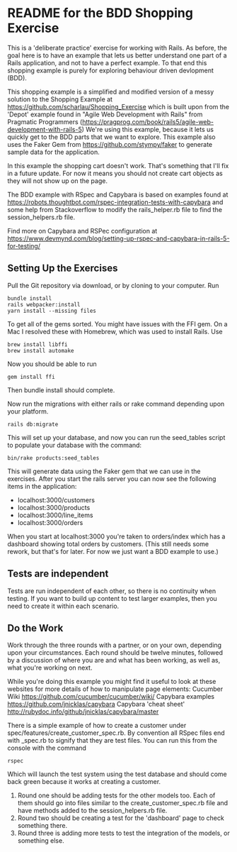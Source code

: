 # README for the BDD Shopping Exercise #

This is a 'deliberate practice' exercise for working with Rails. As before, the goal here is to have an example that lets us better understand one part of a Rails application, and not to have a perfect example. To that end this shopping example is purely for exploring behaviour driven devlopment (BDD).

This shopping example is a simplified and modified version of a messy solution to the Shopping Example at https://github.com/scharlau/Shopping_Exercise which is built upon from the 'Depot' example found in "Agile Web Development with Rails" from Pragmatic Programmers (https://pragprog.com/book/rails5/agile-web-development-with-rails-5) We're using this example, because it lets us quickly get to the BDD parts that we want to explore. This example also uses the Faker Gem from https://github.com/stympy/faker to generate sample data for the application.

In this example the shopping cart doesn't work. That's something that I'll fix in a future update. For now it means you should not create cart objects as they will not show up on the page.

The BDD example with RSpec and Capybara is based on examples found at https://robots.thoughtbot.com/rspec-integration-tests-with-capybara and some help from Stackoverflow to modify the rails_helper.rb file to find the session_helpers.rb file.

Find more on Capybara and RSPec configuration at https://www.devmynd.com/blog/setting-up-rspec-and-capybara-in-rails-5-for-testing/

## Setting Up the Exercises ##

Pull the Git repository via download, or by cloning to your computer. Run

    bundle install
    rails webpacker:install
    yarn install --missing files

To get all of the gems sorted. You might have issues with the FFI gem. On a Mac I resolved these with Homebrew, which was used to install Rails. Use

    brew install libffi
    brew install automake

Now you should be able to run

    gem install ffi

Then bundle install should complete.

Now run the migrations with either rails or rake command depending upon your platform.

    rails db:migrate

This will set up your database, and now you can run the seed_tables script to populate your database with the command:

    bin/rake products:seed_tables

This will generate data using the Faker gem that we can use in the exercises.
After you start the rails server you can now see the following items in the application:
* localhost:3000/customers
* localhost:3000/products
* localhost:3000/line_items
* localhost:3000/orders

When you start at localhost:3000 you're taken to orders/index which has a dashboard showing total orders by customers. (This still needs some rework, but that's for later. For now we just want a BDD example to use.)

## Tests are independent ##
Tests are run independent of each other, so there is no continuity when testing. If you want to build up content to test larger examples, then you need to create it within each scenario.

## Do the Work ##

Work through the three rounds with a partner, or on your own, depending upon your circumstances. Each round should be twelve minutes, followed by a discussion of where you are and what has been working, as well as, what you're working on next.

While you're doing this example you might find it useful to look at these websites for more details of how to manipulate page elements:
Cucumber Wiki https://github.com/cucumber/cucumber/wiki/
Capybara examples https://github.com/jnicklas/capybara
Capybara 'cheat sheet' http://rubydoc.info/github/jnicklas/capybara/master

There is a simple example of how to create a customer under spec/features/create_customer_spec.rb. By convention all RSpec files end with \_spec.rb to signify that they are test files. You can run this from the console with the command

    rspec

Which will launch the test system using the test database and should come back green because it works at creating a customer.


1. Round one should be adding tests for the other models too. Each of them should go into files similar to the create_customer_spec.rb file and have methods added to the session_helpers.rb file.
2. Round two should be creating a test for the 'dashboard' page to check something there.
3. Round three is adding more tests to test the integration of the models, or something else.
